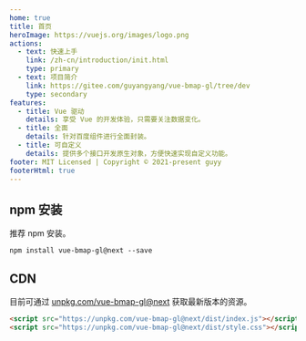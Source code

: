 ```yaml
---
home: true
title: 首页
heroImage: https://vuejs.org/images/logo.png
actions:
  - text: 快速上手
    link: /zh-cn/introduction/init.html
    type: primary
  - text: 项目简介
    link: https://gitee.com/guyangyang/vue-bmap-gl/tree/dev
    type: secondary
features:
  - title: Vue 驱动
    details: 享受 Vue 的开发体验，只需要关注数据变化。
  - title: 全面
    details: 针对百度组件进行全面封装。
  - title: 可自定义
    details: 提供多个接口开发原生对象，方便快速实现自定义功能。
footer: MIT Licensed | Copyright © 2021-present guyy
footerHtml: true
---
```


## npm 安装

推荐 npm 安装。

```
npm install vue-bmap-gl@next --save
```

## CDN

目前可通过 [unpkg.com/vue-bmap-gl@next](https://unpkg.com/vue-bmap-gl@next/dist/index.js) 获取最新版本的资源。

```html
<script src="https://unpkg.com/vue-bmap-gl@next/dist/index.js"></script>
<script src="https://unpkg.com/vue-bmap-gl@next/dist/style.css"></script>
```

